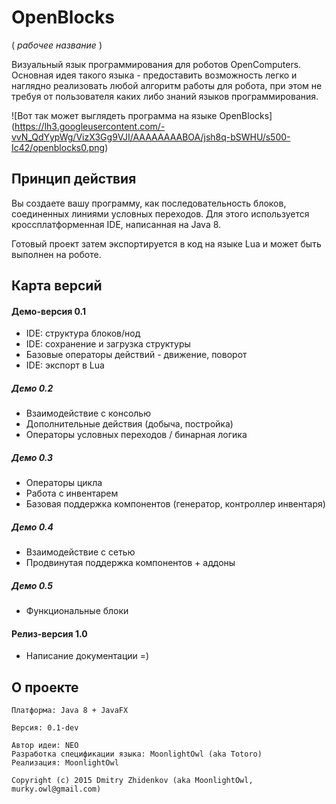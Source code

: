 OpenBlocks
==========
( *рабочее название* )

Визуальный язык программирования для роботов OpenComputers.
Основная идея такого языка - предоставить возможность легко и наглядно 
реализовать любой алгоритм работы для робота, при этом не требуя
от пользователя каких либо знаний языков программирования.

![Вот так может выглядеть программа на языке OpenBlocks]
(https://lh3.googleusercontent.com/-vvN_QdYypWg/VizX3Gg9VJI/AAAAAAAABOA/jsh8q-bSWHU/s500-Ic42/openblocks0.png)

Принцип действия
---------
Вы создаете вашу программу, как последовательность блоков, соединенных линиями условных переходов.
Для этого используется кроссплатформенная IDE, написанная на Java 8.

Готовый проект затем экспортируется в код на языке Lua и может быть выполнен на роботе.

Карта версий
-------
#### Демо-версия 0.1
* IDE: структура блоков/нод
* IDE: сохранение и загрузка структуры
* Базовые операторы действий - движение, поворот
* IDE: экспорт в Lua

##### Демо 0.2
* Взаимодействие с консолью
* Дополнительные действия (добыча, постройка)
* Операторы условных переходов / бинарная логика

##### Демо 0.3
* Операторы цикла
* Работа с инвентарем
* Базовая поддержка компонентов (генератор, контроллер инвентаря)

##### Демо 0.4
* Взаимодействие с сетью
* Продвинутая поддержка компонентов + аддоны

##### Демо 0.5
* Функциональные блоки

#### Релиз-версия 1.0
* Написание документации =)

О проекте
---------
    Платформа: Java 8 + JavaFX
    
    Версия: 0.1-dev

    Автор идеи: NEO
    Разработка спецификации языка: MoonlightOwl (aka Totoro)
    Реализация: MoonlightOwl
    
    Copyright (c) 2015 Dmitry Zhidenkov (aka MoonlightOwl, murky.owl@gmail.com)